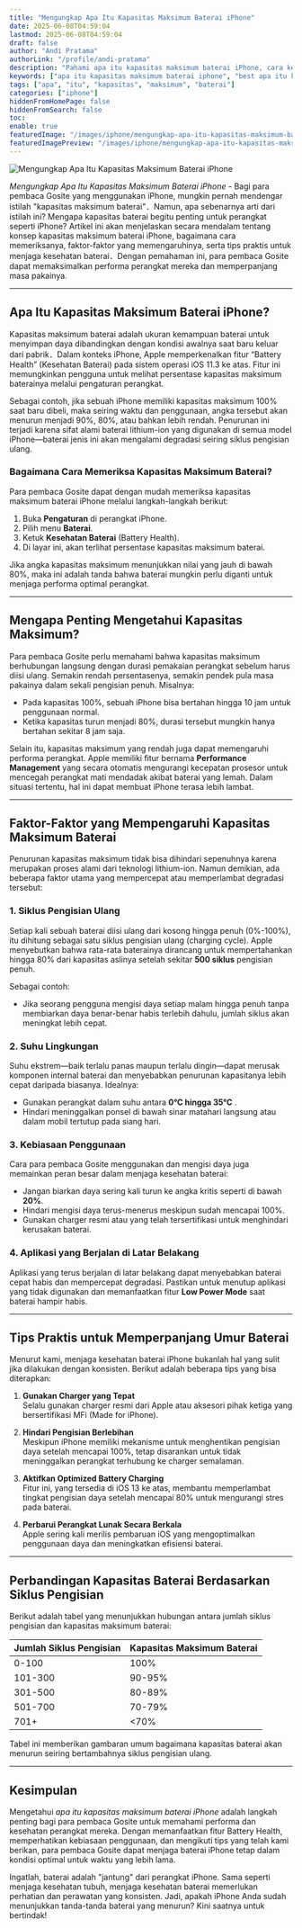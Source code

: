 ```yaml
---
title: "Mengungkap Apa Itu Kapasitas Maksimum Baterai iPhone"
date: 2025-06-08T04:59:04
lastmod: 2025-06-08T04:59:04
draft: false
author: "Andi Pratama"
authorLink: "/profile/andi-pratama"
description: "Pahami apa itu kapasitas maksimum baterai iPhone, cara kerjanya, dan tips menjaga performa baterai agar tetap optimal. Baca selengkapnya sekarang!"
keywords: ["apa itu kapasitas maksimum baterai iphone", "best apa itu kapasitas maksimum baterai iphone", "apa itu kapasitas maksimum baterai iphone guide"]
tags: ["apa", "itu", "kapasitas", "maksimum", "baterai"]
categories: ["iphone"]
hiddenFromHomePage: false
hiddenFromSearch: false
toc:
enable: true
featuredImage: "/images/iphone/mengungkap-apa-itu-kapasitas-maksimum-baterai-iphone.jpg"
featuredImagePreview: "/images/iphone/mengungkap-apa-itu-kapasitas-maksimum-baterai-iphone.jpg"
---
```


![Mengungkap Apa Itu Kapasitas Maksimum Baterai iPhone](/images/iphone/mengungkap-apa-itu-kapasitas-maksimum-baterai-iphone.jpg)


*Mengungkap Apa Itu Kapasitas Maksimum Baterai iPhone* - Bagi para pembaca Gosite yang menggunakan iPhone, mungkin pernah mendengar istilah "kapasitas maksimum baterai"．Namun, apa sebenarnya arti dari istilah ini? Mengapa kapasitas baterai begitu penting untuk perangkat seperti iPhone? Artikel ini akan menjelaskan secara mendalam tentang konsep kapasitas maksimum baterai iPhone, bagaimana cara memeriksanya, faktor-faktor yang memengaruhinya, serta tips praktis untuk menjaga kesehatan baterai．Dengan pemahaman ini, para pembaca Gosite dapat memaksimalkan performa perangkat mereka dan memperpanjang masa pakainya.

---

## Apa Itu Kapasitas Maksimum Baterai iPhone?

Kapasitas maksimum baterai adalah ukuran kemampuan baterai untuk menyimpan daya dibandingkan dengan kondisi awalnya saat baru keluar dari pabrik．Dalam konteks iPhone, Apple memperkenalkan fitur “Battery Health” (Kesehatan Baterai) pada sistem operasi iOS 11.3 ke atas. Fitur ini memungkinkan pengguna untuk melihat persentase kapasitas maksimum baterainya melalui pengaturan perangkat.

Sebagai contoh, jika sebuah iPhone memiliki kapasitas maksimum 100% saat baru dibeli, maka seiring waktu dan penggunaan, angka tersebut akan menurun menjadi 90%, 80%, atau bahkan lebih rendah. Penurunan ini terjadi karena sifat alami baterai lithium-ion yang digunakan di semua model iPhone—baterai jenis ini akan mengalami degradasi seiring siklus pengisian ulang.

### Bagaimana Cara Memeriksa Kapasitas Maksimum Baterai?

Para pembaca Gosite dapat dengan mudah memeriksa kapasitas maksimum baterai iPhone melalui langkah-langkah berikut:

1.  Buka **Pengaturan** di perangkat iPhone.
2. Pilih menu **Baterai**.
3. Ketuk **Kesehatan Baterai** (Battery Health).
4. Di layar ini, akan terlihat persentase kapasitas maksimum baterai.

Jika angka kapasitas maksimum menunjukkan nilai yang jauh di bawah 80%, maka ini adalah tanda bahwa baterai mungkin perlu diganti untuk menjaga performa optimal perangkat.

---

## Mengapa Penting Mengetahui Kapasitas Maksimum?

Para pembaca Gosite perlu memahami bahwa kapasitas maksimum berhubungan langsung dengan durasi pemakaian perangkat sebelum harus diisi ulang. Semakin rendah persentasenya, semakin pendek pula masa pakainya dalam sekali pengisian penuh. Misalnya:

- Pada kapasitas 100%, sebuah iPhone bisa bertahan hingga 10 jam untuk penggunaan normal.
- Ketika kapasitas turun menjadi 80%, durasi tersebut mungkin hanya bertahan sekitar 8 jam saja.

Selain itu, kapasitas maksimum yang rendah juga dapat memengaruhi performa perangkat. Apple memiliki fitur bernama **Performance Management** yang secara otomatis mengurangi kecepatan prosesor untuk mencegah perangkat mati mendadak akibat baterai yang lemah. Dalam situasi tertentu, hal ini dapat membuat iPhone terasa lebih lambat. 

---

## Faktor-Faktor yang Mempengaruhi Kapasitas Maksimum Baterai

Penurunan kapasitas maksimum tidak bisa dihindari sepenuhnya karena merupakan proses alami dari teknologi lithium-ion. Namun demikian, ada beberapa faktor utama yang mempercepat atau memperlambat degradasi tersebut:

### **1. Siklus Pengisian Ulang**
Setiap kali sebuah baterai diisi ulang dari kosong hingga penuh (0%-100%), itu dihitung sebagai satu siklus pengisian ulang (charging cycle). Apple menyebutkan bahwa rata-rata baterainya dirancang untuk mempertahankan hingga 80% dari kapasitas aslinya setelah sekitar **500 siklus** pengisian penuh.

Sebagai contoh:
- Jika seorang pengguna mengisi daya setiap malam hingga penuh tanpa membiarkan daya benar-benar habis terlebih dahulu, jumlah siklus akan meningkat lebih cepat.

### **2. Suhu Lingkungan**
Suhu ekstrem—baik terlalu panas maupun terlalu dingin—dapat merusak komponen internal baterai dan menyebabkan penurunan kapasitanya lebih cepat daripada biasanya. Idealnya:
- Gunakan perangkat dalam suhu antara **0°C hingga 35°C** .
- Hindari meninggalkan ponsel di bawah sinar matahari langsung atau dalam mobil tertutup pada siang hari.

### **3. Kebiasaan Penggunaan**
Cara para pembaca Gosite menggunakan dan mengisi daya juga memainkan peran besar dalam menjaga kesehatan baterai:
- Jangan biarkan daya sering kali turun ke angka kritis seperti di bawah **20%**.
- Hindari mengisi daya terus-menerus meskipun sudah mencapai 100%.
- Gunakan charger resmi atau yang telah tersertifikasi untuk menghindari kerusakan baterai.

### **4. Aplikasi yang Berjalan di Latar Belakang**
Aplikasi yang terus berjalan di latar belakang dapat menyebabkan baterai cepat habis dan mempercepat degradasi. Pastikan untuk menutup aplikasi yang tidak digunakan dan memanfaatkan fitur **Low Power Mode** saat baterai hampir habis.

---

## Tips Praktis untuk Memperpanjang Umur Baterai

Menurut kami, menjaga kesehatan baterai iPhone bukanlah hal yang sulit jika dilakukan dengan konsisten. Berikut adalah beberapa tips yang bisa diterapkan:

1. **Gunakan Charger yang Tepat**  
   Selalu gunakan charger resmi dari Apple atau aksesori pihak ketiga yang bersertifikasi MFi (Made for iPhone).

2. **Hindari Pengisian Berlebihan**  
   Meskipun iPhone memiliki mekanisme untuk menghentikan pengisian daya setelah mencapai 100%, tetap disarankan untuk tidak meninggalkan perangkat terhubung ke charger semalaman.

3. **Aktifkan Optimized Battery Charging**  
   Fitur ini, yang tersedia di iOS 13 ke atas, membantu memperlambat tingkat pengisian daya setelah mencapai 80% untuk mengurangi stres pada baterai.

4. **Perbarui Perangkat Lunak Secara Berkala**  
   Apple sering kali merilis pembaruan iOS yang mengoptimalkan penggunaan daya dan meningkatkan efisiensi baterai.

---

## Perbandingan Kapasitas Baterai Berdasarkan Siklus Pengisian

Berikut adalah tabel yang menunjukkan hubungan antara jumlah siklus pengisian dan kapasitas maksimum baterai:

| **Jumlah Siklus Pengisian** | **Kapasitas Maksimum Baterai** |
|-----------------------------|-------------------------------|
| 0-100                       | 100%                         |
| 101-300                     | 90-95%                       |
| 301-500                     | 80-89%                       |
| 501-700                     | 70-79%                       |
| 701+                        | <70%                         |

Tabel ini memberikan gambaran umum bagaimana kapasitas baterai akan menurun seiring bertambahnya siklus pengisian ulang.

---

## Kesimpulan

Mengetahui *apa itu kapasitas maksimum baterai iPhone* adalah langkah penting bagi para pembaca Gosite untuk memahami performa dan kesehatan perangkat mereka. Dengan memanfaatkan fitur Battery Health, memperhatikan kebiasaan penggunaan, dan mengikuti tips yang telah kami berikan, para pembaca Gosite dapat menjaga baterai iPhone tetap dalam kondisi optimal untuk waktu yang lebih lama.

Ingatlah, baterai adalah "jantung" dari perangkat iPhone. Sama seperti menjaga kesehatan tubuh, menjaga kesehatan baterai memerlukan perhatian dan perawatan yang konsisten. Jadi, apakah iPhone Anda sudah menunjukkan tanda-tanda baterai yang menurun? Kini saatnya untuk bertindak!
